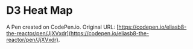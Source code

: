 # D3 Heat Map

A Pen created on CodePen.io. Original URL: [https://codepen.io/eliasb8-the-reactor/pen/JjXVxdr](https://codepen.io/eliasb8-the-reactor/pen/JjXVxdr).


